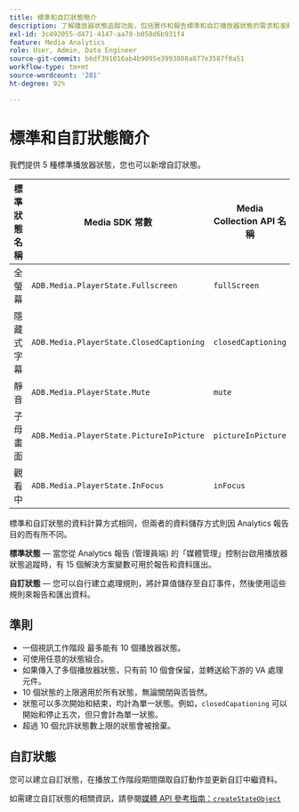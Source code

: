 ```yaml
---
title: 標準和自訂狀態簡介
description: 了解播放器狀態追蹤功能，包括實作和報告標準和自訂播放器狀態的需求和准則。
exl-id: 3c492055-d471-4147-aa78-b058d6b931f4
feature: Media Analytics
role: User, Admin, Data Engineer
source-git-commit: b6df391016ab4b9095e3993808a877e3587f0a51
workflow-type: tm+mt
source-wordcount: '281'
ht-degree: 92%

---
```


# 標準和自訂狀態簡介

我們提供 5 種標準播放器狀態，您也可以新增自訂狀態。

| 標準狀態名稱 | Media SDK 常數 | Media Collection API 名稱 |
|-----------------------|------------------------------------------|-----------------------------|
| 全螢幕 | `ADB.Media.PlayerState.Fullscreen` | `fullScreen` |
| 隱藏式字幕 | `ADB.Media.PlayerState.ClosedCaptioning` | `closedCaptioning` |
| 靜音 | `ADB.Media.PlayerState.Mute` | `mute` |
| 子母畫面 | `ADB.Media.PlayerState.PictureInPicture` | `pictureInPicture` |
| 觀看中 | `ADB.Media.PlayerState.InFocus` | `inFocus` |

標準和自訂狀態的資料計算方式相同，但兩者的資料儲存方式則因 Analytics 報告目的而有所不同。

**標準狀態** — 當您從 Analytics 報告 (管理員端) 的「媒體管理」控制台啟用播放器狀態追蹤時，有 15 個解決方案變數可用於報告和資料匯出。

**自訂狀態** — 您可以自行建立處理規則，將計算值儲存至自訂事件，然後使用這些規則來報告和匯出資料。

## 準則

* 一個視訊工作階段 最多能有 10 個播放器狀態。
* 可使用任意的狀態組合。
* 如果傳入了多個播放器狀態，只有前 10 個會保留，並轉送給下游的 VA 處理元件。
* 10 個狀態的上限適用於所有狀態，無論關閉與否皆然。
* 狀態可以多次開始和結束，均計為單一狀態。例如，`closedCapationing` 可以開始和停止五次，但只會計為單一狀態。
* 超過 10 個允許狀態數上限的狀態會被捨棄。

## 自訂狀態

您可以建立自訂狀態，在播放工作階段期間擷取自訂動作並更新自訂中繼資料。

如需建立自訂狀態的相關資訊，請參閱[媒體 API 參考指南：`createStateObject`](https://aep-sdks.gitbook.io/docs/using-mobile-extensions/adobe-media-analytics/media-api-reference#createstateobject)
